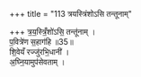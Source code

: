 +++
title = "113 त्रयस्त्रिंशोऽसि तन्तूनाम्"

+++
त्र॒य॒स्त्रिँ॒शो॑ऽसि॒ तन्तू॑नाम् ।  
प॒वित्रे॑ण स॒हाग॑हि ॥35॥  
शि॒वेयँ रज्जु॑रभि॒धानी॑ ।  
अ॒घ्नि॒यामुप॑सेवताम् ।